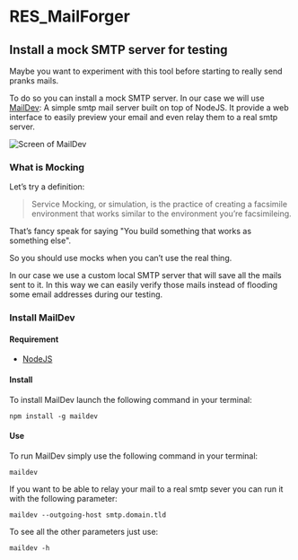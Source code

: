 # RES_MailForger

## Install a mock SMTP server for testing

Maybe you want to experiment with this tool before starting to really
send pranks mails.

To do so you can install a mock SMTP server.
In our case we will use [MailDev](https://github.com/djfarrelly/MailDev):
A simple smtp mail server built on top of NodeJS.
It provide a web interface to easily preview your email
and even relay them to a real smtp server.

![Screen of MailDev](https://camo.githubusercontent.com/94b7d9ba723ea19ac11f02c402dd9f1c84aff252/68747470733a2f2f646c2e64726f70626f7875736572636f6e74656e742e636f6d2f752f35303632373639382f6d61696c6465762f73637265656e73686f742d323031352d30332d32392e706e67)

### What is Mocking

Let’s try a definition:

> Service Mocking, or simulation, is the practice of creating a
> facsimile environment that works similar to the environment
> you’re facsimileing.

That’s fancy speak for saying "You build something
that works as something else".

So you should use mocks when you can’t use the real thing.

In our case we use a custom local SMTP server that will save all
the mails sent to it. In this way we can easily verify those mails
instead of flooding some email addresses during our testing.

### Install MailDev

#### Requirement

* [NodeJS](https://nodejs.org/en/download/)

#### Install

To install MailDev launch the following command in your terminal:

`npm install -g maildev`

#### Use

To run MailDev simply use the following command in your terminal:

`maildev`

If you want to be able to relay your mail to a real smtp sever you
can run it with the following parameter:

`maildev --outgoing-host smtp.domain.tld`

To see all the other parameters just use:

`maildev -h`
